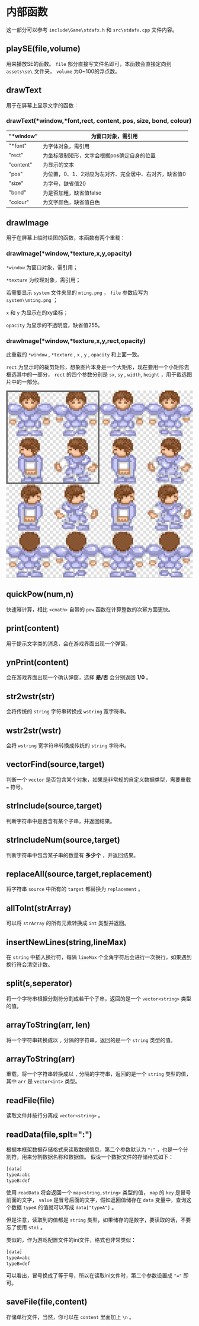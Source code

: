 # 内部函数

这一部分可以参考 `include\Game\stdafx.h` 和 `src\stdafx.cpp` 文件内容。

## playSE(file,volume)

用来播放SE的函数。 `file` 部分直接写文件名即可，本函数会直接定向到 `assets\se\` 文件夹， `volume` 为0~100的浮点数。

## drawText

用于在屏幕上显示文字的函数：

### drawText(*window,*font,rect, content, pos, size, bond, colour)

| "*window" | 为窗口对象，需引用 |
|-----------|--------------------|
| "*font"   | 为字体对象，需引用 |
| "rect"    | 为坐标限制矩形，文字会根据pos确定自身的位置 |
| "content" | 为显示的文本 |
| "pos"     | 为位置，0、1、2对应为左对齐、完全居中、右对齐，缺省值0 |
| "size"    | 为字号，缺省值20 |
| "bond"    | 为是否加粗，缺省值false |
| "colour"  | 为文字颜色，缺省值白色 |

## drawImage

用于在屏幕上临时绘图的函数，本函数有两个重载：

### drawImage(*window,*texture,x,y,opacity)

`*window` 为窗口对象，需引用；

`*texture` 为纹理对象，需引用；

若需要显示 `system` 文件夹里的 `mting.png` ， `file` 参数应写为 `system\\mting.png` ；

`x` 和 `y` 为显示在的xy坐标；

`opacity` 为显示的不透明度，缺省值255。

### drawImage(*window,*texture,x,y,rect,opacity)

此重载的 `*window` , `*texture` , `x` , `y` , `opacity` 和上面一致。

`rect` 为显示时的裁剪矩形，想象图片本身是一个大矩形，现在要用一个小矩形去框选其中的一部分，
`rect` 的四个参数分别是 `sx`, `sy` , `width`, `height` ，用于截选图片中的一部分。

![](img/sample_1.png)

## quickPow(num,n)

快速幂计算，相比 `<cmath>` 自带的 `pow` 函数在计算整数的次幂方面更快。

## print(content)

用于提示文字类的消息，会在游戏界面出现一个弹窗。

## ynPrint(content)

会在游戏界面出现一个确认弹窗，选择 **是/否** 会分别返回 **1/0** 。

## str2wstr(str)

会将传统的 `string` 字符串转换成 `wstring` 宽字符串。

## wstr2str(wstr)

会将 `wstring` 宽字符串转换成传统的 `string` 字符串。

## vectorFind(source,target)

判断一个 `vector` 是否包含某个对象，如果是非常规的自定义数据类型，需要重载 `=` 符号。

## strInclude(source,target)

判断字符串中是否含有某个子串，并返回结果。

## strIncludeNum(source,target)

判断字符串中包含某子串的数量有 **多少个** ，并返回结果。

## replaceAll(source,target,replacement)

将字符串 `source` 中所有的 `target` 都替换为 `replacement` 。

## allToInt(strArray)

可以将 `strArray` 的所有元素转换成 `int` 类型并返回。

## insertNewLines(string,lineMax)

在 `string` 中插入换行符，每隔 `lineMax` 个全角字符后会进行一次换行，如果遇到换行符会清空计数。

## split(s,seperator)

将一个字符串根据分割符分割成若干个子串，返回的是一个 `vector<string>` 类型的值。

## arrayToString(arr, len)

将一个字符串转换成以 `,` 分隔的字符串，返回的是一个 `string` 类型的值。

## arrayToString(arr)

重载，将一个字符串转换成以 `,` 分隔的字符串，返回的是一个 `string` 类型的值，其中 `arr` 是 `vector<int>` 类型。

## readFile(file)

读取文件并按行分离成 `vector<string>` 。

## readData(file,splt=":")

根据本框架数据存储格式来读取数据信息，第二个参数默认为 `":"` ，也是一个分割符，用来分割数据名称和数据值。 假设一个数据文件的存储格式如下：

```
[data]
typeA:abc
typeB:def
```


使用 `readData` 将会返回一个 `map<string,string>` 类型的值， `map` 的 `key` 是冒号前面的文字， `value` 是冒号后面的文字，假如返回值储存在 `data` 变量中，查询这个数据 `typeA` 的值就可以写成 `data["typeA"]` 。

但是注意，读取到的值都是 `string` 类型，如果储存的是数字，要读取的话，不要忘了使用 `stoi` 。

类似的，作为游戏配置文件的ini文件，格式也非常类似：

```
[data]
typeA=abc
typeB=def
```


可以看出，冒号换成了等于号，所以在读取ini文件时，第二个参数设置成 `"="` 即可。

## saveFile(file,content)

存储单行文件，当然，你可以在 `content` 里面加上 `\n` 。
